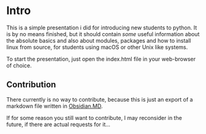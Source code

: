 # Intro

This is a simple presentation i did for introducing new students to python.
It is by no means finished, but it should contain *some* useful information about the absolute basics and
also about modules, packages and how to install linux from source, for students using macOS or other
Unix like systems.

To start the presentation, just open the index.html file in your web-browser of choice.

## Contribution

There currently is no way to contribute, because this is just an export of a markdown file written in
[Obsidian.MD](obsidian.md).

If for some reason you still want to contribute, I may reconsider in the future, if there are actual requests
for it...
